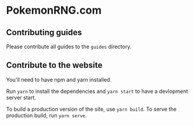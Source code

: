 # PokemonRNG.com

## Contributing guides

Please contribute all guides to the `guides` directory.

## Contribute to the website

You'll need to have npm and yarn installed.

Run `yarn` to install the dependencies and `yarn start` to have a devlopment server start.

To build a production version of the site, use `yarn build`. To serve the production build, run `yarn serve`.
